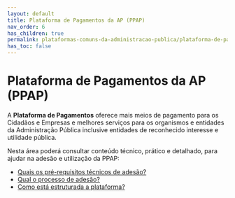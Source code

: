 ```yaml
---
layout: default
title: Plataforma de Pagamentos da AP (PPAP)
nav_order: 6
has_children: true
permalink: plataformas-comuns-da-administracao-publica/plataforma-de-pagamentos-da-ap-ppap
has_toc: false
---
```


# Plataforma de Pagamentos da AP (PPAP)

A **Plataforma de Pagamentos** oferece mais meios de pagamento para os Cidadãos e Empresas e melhores serviços para os organismos e entidades da Administração Pública inclusive entidades de reconhecido interesse e utilidade pública.

Nesta área poderá consultar conteúdo técnico, prático e detalhado, para ajudar na adesão e utilização da PPAP:

- [Quais os pré-requisitos técnicos de adesão?](../plataforma-de-pagamentos-da-ap-ppap/quais-os-pre-requisitos-tecnicos-de-adesao)
- [Qual o processo de adesão?](../plataforma-de-pagamentos-da-ap-ppap/qual-o-processo-de-adesao)
- [Como está estruturada a plataforma?](../plataforma-de-pagamentos-da-ap-ppap/como-esta-estruturada-a-plataforma)

